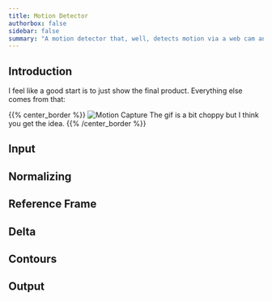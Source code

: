 ```yaml
---
title: Motion Detector
authorbox: false
sidebar: false
summary: "A motion detector that, well, detects motion via a web cam and uploads it to google drive"
---
```


## Introduction
I feel like a good start is to just show the final product. Everything else comes from that:

{{% center_border %}}
![Motion Capture](/hugo_static/img/projects/motion/motion_capture.gif)
The gif is a bit choppy but I think you get the idea.
{{% /center_border %}}

## Input

## Normalizing

## Reference Frame

## Delta

## Contours

## Output